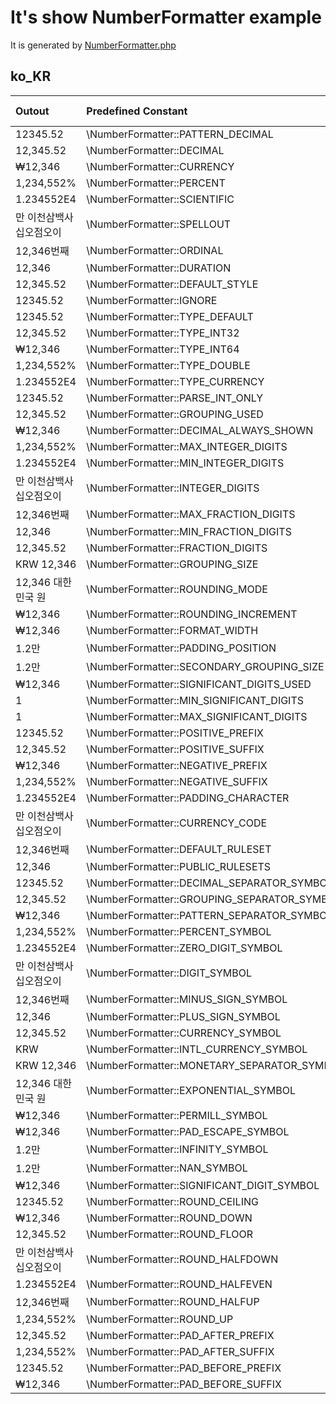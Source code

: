 # It's show NumberFormatter example

It is generated by [NumberFormatter.php](../src/NumberFormatter.php)

## ko_KR

| Outout                  | Predefined Constant                         | Constant Value(int) |
| :---------------------- | :------------------------------------------ | :-----------------: |
| 12345.52                | \NumberFormatter::PATTERN_DECIMAL           |          0          |
| 12,345.52               | \NumberFormatter::DECIMAL                   |          1          |
| ₩12,346                 | \NumberFormatter::CURRENCY                  |          2          |
| 1,234,552%              | \NumberFormatter::PERCENT                   |          3          |
| 1.234552E4              | \NumberFormatter::SCIENTIFIC                |          4          |
| 만 이천삼백사십오점오이 | \NumberFormatter::SPELLOUT                  |          5          |
| 12,346번째              | \NumberFormatter::ORDINAL                   |          6          |
| 12,346                  | \NumberFormatter::DURATION                  |          7          |
| 12,345.52               | \NumberFormatter::DEFAULT_STYLE             |          1          |
| 12345.52                | \NumberFormatter::IGNORE                    |          0          |
| 12345.52                | \NumberFormatter::TYPE_DEFAULT              |          0          |
| 12,345.52               | \NumberFormatter::TYPE_INT32                |          1          |
| ₩12,346                 | \NumberFormatter::TYPE_INT64                |          2          |
| 1,234,552%              | \NumberFormatter::TYPE_DOUBLE               |          3          |
| 1.234552E4              | \NumberFormatter::TYPE_CURRENCY             |          4          |
| 12345.52                | \NumberFormatter::PARSE_INT_ONLY            |          0          |
| 12,345.52               | \NumberFormatter::GROUPING_USED             |          1          |
| ₩12,346                 | \NumberFormatter::DECIMAL_ALWAYS_SHOWN      |          2          |
| 1,234,552%              | \NumberFormatter::MAX_INTEGER_DIGITS        |          3          |
| 1.234552E4              | \NumberFormatter::MIN_INTEGER_DIGITS        |          4          |
| 만 이천삼백사십오점오이 | \NumberFormatter::INTEGER_DIGITS            |          5          |
| 12,346번째              | \NumberFormatter::MAX_FRACTION_DIGITS       |          6          |
| 12,346                  | \NumberFormatter::MIN_FRACTION_DIGITS       |          7          |
| 12,345.52               | \NumberFormatter::FRACTION_DIGITS           |          8          |
| KRW 12,346              | \NumberFormatter::GROUPING_SIZE             |         10          |
| 12,346 대한민국 원      | \NumberFormatter::ROUNDING_MODE             |         11          |
| ₩12,346                 | \NumberFormatter::ROUNDING_INCREMENT        |         12          |
| ₩12,346                 | \NumberFormatter::FORMAT_WIDTH              |         13          |
| 1.2만                   | \NumberFormatter::PADDING_POSITION          |         14          |
| 1.2만                   | \NumberFormatter::SECONDARY_GROUPING_SIZE   |         15          |
| ₩12,346                 | \NumberFormatter::SIGNIFICANT_DIGITS_USED   |         16          |
| 1                       | \NumberFormatter::MIN_SIGNIFICANT_DIGITS    |         17          |
| 1                       | \NumberFormatter::MAX_SIGNIFICANT_DIGITS    |         18          |
| 12345.52                | \NumberFormatter::POSITIVE_PREFIX           |          0          |
| 12,345.52               | \NumberFormatter::POSITIVE_SUFFIX           |          1          |
| ₩12,346                 | \NumberFormatter::NEGATIVE_PREFIX           |          2          |
| 1,234,552%              | \NumberFormatter::NEGATIVE_SUFFIX           |          3          |
| 1.234552E4              | \NumberFormatter::PADDING_CHARACTER         |          4          |
| 만 이천삼백사십오점오이 | \NumberFormatter::CURRENCY_CODE             |          5          |
| 12,346번째              | \NumberFormatter::DEFAULT_RULESET           |          6          |
| 12,346                  | \NumberFormatter::PUBLIC_RULESETS           |          7          |
| 12345.52                | \NumberFormatter::DECIMAL_SEPARATOR_SYMBOL  |          0          |
| 12,345.52               | \NumberFormatter::GROUPING_SEPARATOR_SYMBOL |          1          |
| ₩12,346                 | \NumberFormatter::PATTERN_SEPARATOR_SYMBOL  |          2          |
| 1,234,552%              | \NumberFormatter::PERCENT_SYMBOL            |          3          |
| 1.234552E4              | \NumberFormatter::ZERO_DIGIT_SYMBOL         |          4          |
| 만 이천삼백사십오점오이 | \NumberFormatter::DIGIT_SYMBOL              |          5          |
| 12,346번째              | \NumberFormatter::MINUS_SIGN_SYMBOL         |          6          |
| 12,346                  | \NumberFormatter::PLUS_SIGN_SYMBOL          |          7          |
| 12,345.52               | \NumberFormatter::CURRENCY_SYMBOL           |          8          |
| KRW                     | \NumberFormatter::INTL_CURRENCY_SYMBOL      |          9          |
| KRW 12,346              | \NumberFormatter::MONETARY_SEPARATOR_SYMBOL |         10          |
| 12,346 대한민국 원      | \NumberFormatter::EXPONENTIAL_SYMBOL        |         11          |
| ₩12,346                 | \NumberFormatter::PERMILL_SYMBOL            |         12          |
| ₩12,346                 | \NumberFormatter::PAD_ESCAPE_SYMBOL         |         13          |
| 1.2만                   | \NumberFormatter::INFINITY_SYMBOL           |         14          |
| 1.2만                   | \NumberFormatter::NAN_SYMBOL                |         15          |
| ₩12,346                 | \NumberFormatter::SIGNIFICANT_DIGIT_SYMBOL  |         16          |
| 12345.52                | \NumberFormatter::ROUND_CEILING             |          0          |
| ₩12,346                 | \NumberFormatter::ROUND_DOWN                |          2          |
| 12,345.52               | \NumberFormatter::ROUND_FLOOR               |          1          |
| 만 이천삼백사십오점오이 | \NumberFormatter::ROUND_HALFDOWN            |          5          |
| 1.234552E4              | \NumberFormatter::ROUND_HALFEVEN            |          4          |
| 12,346번째              | \NumberFormatter::ROUND_HALFUP              |          6          |
| 1,234,552%              | \NumberFormatter::ROUND_UP                  |          3          |
| 12,345.52               | \NumberFormatter::PAD_AFTER_PREFIX          |          1          |
| 1,234,552%              | \NumberFormatter::PAD_AFTER_SUFFIX          |          3          |
| 12345.52                | \NumberFormatter::PAD_BEFORE_PREFIX         |          0          |
| ₩12,346                 | \NumberFormatter::PAD_BEFORE_SUFFIX         |          2          |
